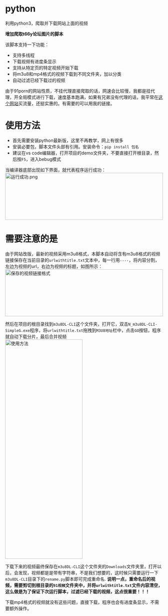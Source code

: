 # python
利用python3，爬取并下载网站上面的视频  

**增加爬取t66y论坛图片的脚本**  

该脚本支持一下功能：
* 支持多线程
* 下载视频有进度条显示
* 支持从特定页的特定视频开始下载
* 将m3u8和mp4格式的视频下载到不同文件夹，加以分类
* 自动过滤已经下载过的视频

由于91porn的网站性质，不挂代理直接爬取的话，网速会比较慢，我都是挂代理，开全局模式进行下载，速度基本跑满，如果有兄弟没有代理的话，我平常在[这个网站](https://paofu.cloud/auth/register?code=Wdie)买流量，还挺实惠的。有需要的可以用我的链接。

# 使用方法
* 首先需要安装python最新版，这里不再教学，网上有很多
* 安装必要包，脚本文件头部有引用。安装命令：`pip install 包名`
* 建议在vs code编辑器，打开项目的demo文件夹，不要直接打开根目录，然后按`F5`，进入bebug模式

当编译器底部出现如下界面，就代表程序运行成功：  
<img src="https://s3.ax1x.com/2021/01/17/sr5exJ.png" alt="运行成功.png" width="100%" height="150" border="0" />

# 需要注意的是
由于网站改版，最新的视频采用m3u8格式，本脚本自动将含有m3u8格式的视频链接保存在当前目录的`urlwithtitle.txt`文本中，每一行用`----`，将内容分割，左边为视频的url，右边为视频的标题，如图所示：  
<img src="https://s3.ax1x.com/2021/01/17/sr5JRe.png" alt="保存的视频链接格式" width="100%" height="150" border="0" />

然后在项目的根目录找到`m3u8DL-CLI`这个文件夹，打开它，双击`N_m3u8DL-CLI-SimpleG.exe`程序，将`urlwithtitle.txt`拖拽到`M3U8地址`栏中，点击`GO`按钮，程序就自动下载分片，最后合并视频  
<img src="https://s3.ax1x.com/2021/01/17/sr5ri8.png" alt="使用方法" width="70%" height="700" border="0" />

下载下来的视频最终保存在`m3u8DL-CLI`这个文件夹的`Downloads`文件夹里，打开以后，会发现，视频都是是带有字符串，不是我们想要的，这时候只需要运行一下`m3u8DL-CLI`目录下的`rename.py`脚本即可完成重命名. **说明一点，重命名后的视频，需要剪切到根目录的`91视频`文件夹中，并将`urlwithtitle.txt`文件内容清空，这么做是为了保证下次运行脚本，过滤已经下载的视频，这点很重要！！！**

下载mp4格式的视频就没有这些问题，直接下载，程序也会有进度条显示，不需要额外操作。
